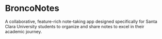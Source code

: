 # BroncoNotes
A collaborative, feature-rich note-taking app designed specifically for Santa Clara University students to organize and share notes to excel in their academic journey.
